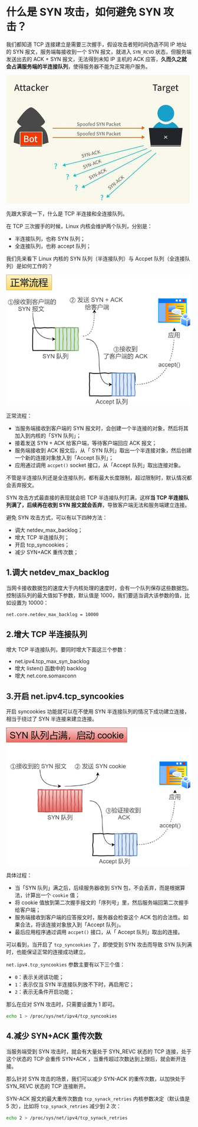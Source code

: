 # 什么是 SYN 攻击，如何避免 SYN 攻击？

我们都知道 TCP 连接建立是需要三次握手，假设攻击者短时间伪造不同 IP 地址的 SYN 报文，服务端每接收到一个 SYN 报文，就进入 `SYN_RCVD` 状态，但服务端发送出去的 ACK + SYN 报文，无法得到未知 IP 主机的 ACK 应答，**久而久之就会占满服务端的半连接队列**，使得服务器不能为正常用户服务。

![image](Images/syn_attack_1.png)

先跟大家说一下，什么是 TCP 半连接和全连接队列。

在 TCP 三次握手的时候，Linux 内核会维护两个队列，分别是：

+ 半连接队列，也称 SYN 队列；
+ 全连接队列，也称 accept 队列；

我们先来看下 Linux 内核的 SYN 队列（半连接队列）与 Accpet 队列（全连接队列）是如何工作的？

![image](Images/syn_attack_2.png)

正常流程：

+ 当服务端接收到客户端的 SYN 报文时，会创建一个半连接的对象，然后将其加入到内核的「SYN 队列」；
+ 接着发送 SYN + ACK 给客户端，等待客户端回应 ACK 报文；
+ 服务端接收到 ACK 报文后，从「 SYN 队列」取出一个半连接对象，然后创建一个新的连接对象放入到「Accept 队列」；
+ 应用通过调用 `accpet()` socket 接口，从「Accept 队列」取出连接对象。

不管是半连接队列还是全连接队列，都有最大长度限制，超过限制时，默认情况都会丢弃报文。

SYN 攻击方式最直接的表现就会把 TCP 半连接队列打满，这样**当 TCP 半连接队列满了，后续再在收到 SYN 报文就会丢弃**，导致客户端无法和服务端建立连接。

避免 SYN 攻击方式，可以有以下四种方法：

+ 调大 netdev_max_backlog；
+ 增大 TCP 半连接队列；
+ 开启 tcp_syncookies；
+ 减少 SYN+ACK 重传次数；

## 1.调大 netdev_max_backlog

当网卡接收数据包的速度大于内核处理的速度时，会有一个队列保存这些数据包。控制该队列的最大值如下参数，默认值是 1000，我们要适当调大该参数的值，比如设置为 10000：

```sh
net.core.netdev_max_backlog = 10000
```

## 2.增大 TCP 半连接队列

增大 TCP 半连接队列，要同时增大下面这三个参数：

+ net.ipv4.tcp_max_syn_backlog
+ 增大 listen() 函数中的 backlog
+ 增大 net.core.somaxconn

## 3.开启 net.ipv4.tcp_syncookies

开启 syncookies 功能就可以在不使用 SYN 半连接队列的情况下成功建立连接，相当于绕过了 SYN 半连接来建立连接。

![image](Images/syn_attack_3.png)

具体过程：

+ 当「SYN 队列」满之后，后续服务器收到 SYN 包，不会丢弃，而是根据算法，计算出一个 `cookie` 值；
+ 将 cookie 值放到第二次握手报文的「序列号」里，然后服务端回第二次握手给客户端；
+ 服务端接收到客户端的应答报文时，服务器会检查这个 ACK 包的合法性。如果合法，将该连接对象放入到「Accept 队列」。
+ 最后应用程序通过调用 `accpet()` 接口，从「 Accept 队列」取出的连接。

可以看到，当开启了 `tcp_syncookies` 了，即使受到 SYN 攻击而导致 SYN 队列满时，也能保证正常的连接成功建立。

`net.ipv4.tcp_syncookies` 参数主要有以下三个值：

+ `0`：表示关闭该功能；
+ `1`：表示仅当 SYN 半连接队列放不下时，再启用它；
+ `2`：表示无条件开启功能；

那么在应对 SYN 攻击时，只需要设置为 1 即可。

```sh
echo 1 > /proc/sys/net/ipv4/tcp_syncookies
```

## 4.减少 SYN+ACK 重传次数

当服务端受到 SYN 攻击时，就会有大量处于 SYN_REVC 状态的 TCP 连接，处于这个状态的 TCP 会重传 SYN+ACK ，当重传超过次数达到上限后，就会断开连接。

那么针对 SYN 攻击的场景，我们可以减少 SYN-ACK 的重传次数，以加快处于 SYN_REVC 状态的 TCP 连接断开。

SYN-ACK 报文的最大重传次数由 `tcp_synack_retries` 内核参数决定（默认值是 5 次），比如将 `tcp_synack_retries` 减少到 2 次：

```sh
echo 2 > /proc/sys/net/ipv4/tcp_synack_retries
```